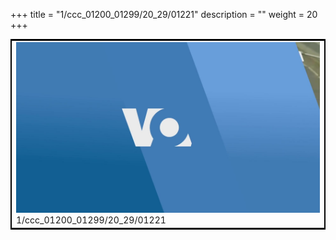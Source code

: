 +++
title = "1/ccc_01200_01299/20_29/01221"
description = ""
weight = 20
+++

<table style="border:2px solid black;max-width:800px;max-height:800px;" 
><tr><td>
<img class="center-fit-jpg"
src="/jpg_/aaa_20190430_NxaOmWaI8sI_01220.jpg">
1/ccc_01200_01299/20_29/01221
</img></td></tr></table>
